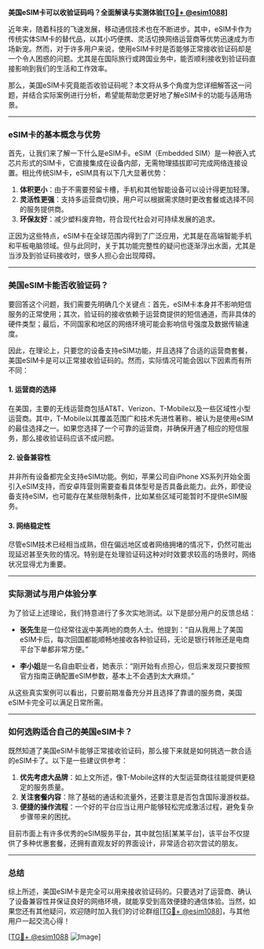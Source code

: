 **美国eSIM卡可以收验证码吗？全面解读与实测体验[[TG💪+ @esim1088](https://t.me/s/esim1088)]**

近年来，随着科技的飞速发展，移动通信技术也在不断进步。其中，eSIM卡作为传统实体SIM卡的替代品，以其小巧便携、灵活切换网络运营商等优势迅速成为市场新宠。然而，对于许多用户来说，使用eSIM卡时是否能够正常接收验证码却是一个令人困惑的问题。尤其是在国际旅行或跨国业务中，能否顺利接收到验证码直接影响到我们的生活和工作效率。

那么，美国eSIM卡究竟能否收验证码呢？本文将从多个角度为您详细解答这一问题，并结合实际案例进行分析，希望能帮助您更好地了解eSIM卡的功能与适用场景。

---

### eSIM卡的基本概念与优势

首先，让我们来了解一下什么是eSIM卡。eSIM（Embedded SIM）是一种嵌入式芯片形式的SIM卡，它直接集成在设备内部，无需物理插拔即可完成网络连接设置。相比传统SIM卡，eSIM具有以下几大显著优势：

1. **体积更小**：由于不需要预留卡槽，手机和其他智能设备可以设计得更加轻薄。
2. **灵活性更强**：支持多运营商切换，用户可以根据需求随时更改套餐或选择不同的服务提供商。
3. **环保友好**：减少塑料废弃物，符合现代社会对可持续发展的追求。

正因为这些特点，eSIM卡在全球范围内得到了广泛应用，尤其是在高端智能手机和平板电脑领域。但与此同时，关于其功能完整性的疑问也逐渐浮出水面，尤其是当涉及到验证码接收时，很多人担心会出现障碍。

---

### 美国eSIM卡能否收验证码？

要回答这个问题，我们需要先明确几个关键点：首先，eSIM卡本身并不影响短信服务的正常使用；其次，验证码的接收依赖于运营商提供的短信通道，而非具体的硬件类型；最后，不同国家和地区的网络环境可能会影响信号强度及数据传输速度。

因此，在理论上，只要您的设备支持eSIM功能，并且选择了合适的运营商套餐，美国eSIM卡是可以正常接收验证码的。然而，实际情况可能会因以下因素而有所不同：

#### 1. **运营商的选择**
在美国，主要的无线运营商包括AT&T、Verizon、T-Mobile以及一些区域性小型运营商。其中，T-Mobile以其覆盖范围广和技术先进性著称，被认为是使用eSIM的最佳选择之一。如果您选择了一个可靠的运营商，并确保开通了相应的短信服务，那么接收验证码应该不成问题。

#### 2. **设备兼容性**
并非所有设备都完全支持eSIM功能。例如，苹果公司自iPhone XS系列开始全面引入eSIM支持，而安卓阵营则需要查看具体型号是否具备此能力。此外，即使设备支持eSIM，也可能存在某些限制条件，比如某些区域可能暂时不提供eSIM服务。

#### 3. **网络稳定性**
尽管eSIM技术已经相当成熟，但在偏远地区或者网络拥堵的情况下，仍然可能出现延迟甚至失败的情况。特别是在处理验证码这种对时效要求较高的场景时，网络状况显得尤为重要。

---

### 实际测试与用户体验分享

为了验证上述理论，我们特意进行了多次实地测试。以下是部分用户的反馈总结：

- **张先生**是一位经常往返中美两地的商务人士。他提到：“自从我用上了美国eSIM卡后，每次回国都能顺畅地接收各种验证码，无论是银行转账还是电商平台下单都非常方便。”
  
- **李小姐**是一名自由职业者，她表示：“刚开始有点担心，但后来发现只要按照官方指南正确配置eSIM参数，基本上不会遇到太大麻烦。”

从这些真实案例可以看出，只要前期准备充分并且选择了靠谱的服务商，美国eSIM卡完全可以满足日常所需。

---

### 如何选购适合自己的美国eSIM卡？

既然知道了美国eSIM卡能够正常接收验证码，那么接下来就是如何挑选一款合适的eSIM卡了。以下是一些建议供参考：

1. **优先考虑大品牌**：如上文所述，像T-Mobile这样的大型运营商往往能提供更稳定的服务质量。
2. **关注套餐内容**：除了基础的通话和流量外，还要注意是否包含国际漫游权益。
3. **便捷的操作流程**：一个好的平台应当让用户能够轻松完成激活过程，避免复杂步骤带来的困扰。

目前市面上有许多优秀的eSIM服务平台，其中就包括[某某平台]，该平台不仅提供了多种优惠套餐，还拥有直观友好的界面设计，非常适合初次尝试的朋友。

---

### 总结

综上所述，美国eSIM卡是完全可以用来接收验证码的。只要选对了运营商、确认了设备兼容性并保证良好的网络环境，就能享受到高效便捷的通信体验。当然，如果您还有其他疑问，欢迎随时加入我们的讨论群组[[TG💪+ @esim1088](https://t.me/s/esim1088)]，与其他用户一起交流心得！

[[TG💪+ @esim1088](https://t.me/s/esim1088) ![Image](https://i.postimg.cc/4NQfJmqS/Snipaste-2025-05-13-00-14-12.png)]